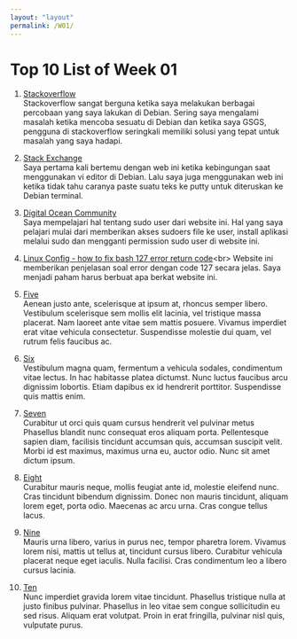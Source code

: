```yaml
---
layout: "layout"
permalink: /W01/
---
```


# Top 10 List of Week 01

1. [Stackoverflow](https://stackoverflow.com/)<br>
Stackoverflow sangat berguna ketika saya melakukan berbagai percobaan yang saya lakukan di Debian. Sering saya mengalami masalah ketika mencoba sesuatu di Debian dan ketika saya GSGS, pengguna di stackoverflow seringkali memiliki solusi yang tepat untuk masalah yang saya hadapi.

2. [Stack Exchange](https://unix.stackexchange.com/)<br>
Saya pertama kali bertemu dengan web ini ketika kebingungan saat menggunakan vi editor di Debian. Lalu saya juga menggunakan web ini ketika tidak tahu caranya paste suatu teks ke putty untuk diteruskan ke Debian terminal.

3. [Digital Ocean Community](https://www.digitalocean.com/community)<br>
Saya mempelajari hal tentang sudo user dari website ini. Hal yang saya pelajari mulai dari memberikan akses sudoers file ke user, install aplikasi melalui sudo dan mengganti permission sudo user di website ini.

4. [Linux Config - how to fix bash 127 error return code](https://linuxconfig.org/how-to-fix-bash-127-error-return-code#:~:text=Value%20127%20is%20returned%20by,by%20PATH%20system%20environment%20variable.&text=If%20the%20command%20is%20not,absolute%20full%20path%20to%20it.)<br>
Website ini memberikan penjelasan soal error dengan code 127 secara jelas. Saya menjadi paham harus berbuat apa berkat website ini.

5. [Five](https://en.wikipedia.org/wiki/5)<br>
Aenean justo ante, scelerisque at ipsum at, rhoncus semper libero.
Vestibulum scelerisque sem mollis elit lacinia, vel tristique massa placerat.
Nam laoreet ante vitae sem mattis posuere.
Vivamus imperdiet erat vitae vehicula consectetur.
Suspendisse molestie dui quam, vel rutrum felis faucibus ac.

6. [Six](https://en.wikipedia.org/wiki/6)<br>
Vestibulum magna quam, fermentum a vehicula sodales, condimentum vitae lectus.
In hac habitasse platea dictumst.
Nunc luctus faucibus arcu dignissim lobortis.
Etiam dapibus ex id hendrerit porttitor.
Suspendisse quis mattis enim.

7. [Seven](https://en.wikipedia.org/wiki/7)<br>
Curabitur ut orci quis quam cursus hendrerit vel pulvinar metus
Phasellus blandit nunc consequat eros aliquam porta.
Pellentesque sapien diam, facilisis tincidunt accumsan quis, accumsan suscipit velit. 
Morbi id est maximus, maximus urna eu, auctor odio. 
Nunc sit amet dictum ipsum.

8. [Eight](https://en.wikipedia.org/wiki/8)<br>
Curabitur mauris neque, mollis feugiat ante id, molestie eleifend nunc.
Cras tincidunt bibendum dignissim.
Donec non mauris tincidunt, aliquam lorem eget, porta odio.
Maecenas ac arcu urna.
Cras congue tellus lacus.

9. [Nine](https://en.wikipedia.org/wiki/9)<br>
Mauris urna libero, varius in purus nec, tempor pharetra lorem.
Vivamus lorem nisi, mattis ut tellus at, tincidunt cursus libero.
Curabitur vehicula placerat neque eget iaculis.
Nulla facilisi.
Cras condimentum leo a libero cursus lacinia.

10. [Ten](https://en.wikipedia.org/wiki/10)<br>
Nunc imperdiet gravida lorem vitae tincidunt. 
Phasellus tristique nulla at justo finibus pulvinar.
Phasellus in leo vitae sem congue sollicitudin eu sed risus.
Aliquam erat volutpat.
Proin in erat fringilla, pulvinar nisl quis, vulputate purus.

